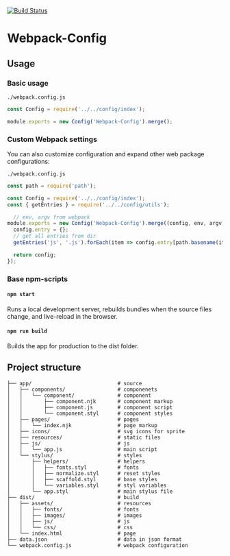 [![Build Status](https://travis-ci.org/nameless19922/webpack-config.svg?branch=master)](https://travis-ci.org/nameless19922/webpack-config)

# Webpack-Config

## Usage

### Basic usage

`./webpack.config.js`
```js
const Config = require('../../config/index');

module.exports = new Config('Webpack-Config').merge();
```

### Custom Webpack settings
You can also customize configuration and expand other web package configurations:

`./webpack.config.js`
```js
const path = require('path');

const Config = require('../../config/index');
const { getEntries } = require('../../config/utils');

  // env, argv from webpack
module.exports = new Config('Webpack-Config').merge((config, env, argv) => {
  config.entry = {};
  // get all entries from dir
  getEntries('js', '.js').forEach(item => config.entry[path.basename(item, path.extname(item))] = item);

  return config;
});
```

### Base npm-scripts

#### `npm start`
Runs a local development server, rebuilds bundles when the source files change, and live-reload in the browser.

#### `npm run build`
Builds the app for production to the dist folder.

## Project structure
```
├── app/                            # source
│   ├── components/                 # componenets
│   │   └── component/              # component
│   │       ├── component.njk       # component markup
│   │       ├── component.js        # component script
│   │       └── component.styl      # component styles
│   ├── pages/                      # pages
│   │   └── index.njk               # page markup
│   ├── icons/                      # svg icons for sprite
│   ├── resources/                  # static files
│   ├── js/                         # js
│   │   └── app.js                  # main script
│   └── stylus/                     # styles
│       ├── helpers/                # helpers
│       │   ├── fonts.styl          # fonts
│       │   ├── normalize.styl      # reset styles
│       │   ├── scaffold.styl       # base styles
│       │   └── variables.styl      # styl variables
│       └── app.styl                # main stylus file
├── dist/                           # build
│   ├── assets/                     # resources
│   │   ├── fonts/                  # fonts
│   │   ├── images/                 # images
│   │   ├── js/                     # js
│   │   └── css/                    # css
│   └── index.html                  # page
├── data.json                       # data in json format
└── webpack.config.js               # webpack configuration
```
